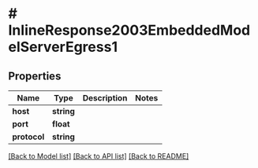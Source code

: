 # # InlineResponse2003EmbeddedModelServerEgress1

## Properties

Name | Type | Description | Notes
------------ | ------------- | ------------- | -------------
**host** | **string** |  | 
**port** | **float** |  | 
**protocol** | **string** |  | 

[[Back to Model list]](../../README.md#documentation-for-models) [[Back to API list]](../../README.md#documentation-for-api-endpoints) [[Back to README]](../../README.md)


